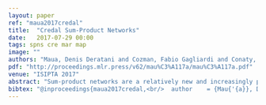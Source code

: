```yaml
---
layout: paper
ref: "maua2017credal"
title:  "Credal Sum-Product Networks"
date:   2017-07-29 00:00
tags: spns cre mar map
image: ""
authors: "Maua, Denis Deratani and Cozman, Fabio Gagliardi and Conaty, Diarmaid and de Campos, Cassio P."
pdf: "http://proceedings.mlr.press/v62/mau%C3%A117a/mau%C3%A117a.pdf"
venue: "ISIPTA 2017"
abstract: "Sum-product networks are a relatively new and increasingly popular class of (precise) probabilistic graphical models that allow for marginal inference with polynomial effort. As with other probabilistic models, sum-product networks are often learned from data and used to perform classification. Hence, their results are prone to be unreliable and overconfident. In this work, we develop credal sum-product networks, an imprecise extension of sum-product networks. We present algorithms and complexity results for common inference tasks. We apply our algorithms on realistic classification task using images of digits and show that credal sum-product networks obtained by a perturbation of the parameters of learned sum-product networks are able to distinguish between reliable and unreliable classifications with high accuracy."
bibtex: "@inproceedings{maua2017credal,<br/>  author    = {Mau{'{a}}, Denis Deratani and Cozman, F{'{a}}bio Gagliardi and Conaty, Diarmaid and Campos, Cassio P. de},<br/>  title     = {Credal Sum-Product Networks},<br/>  booktitle = {{ISIPTA}},<br/>  series    = {Proceedings of Machine Learning Research},<br/>  volume    = {62},<br/>  pages     = {205--216},<br/>  publisher = {{PMLR}},<br/>  year      = {2017}<br/>}"
---
```

